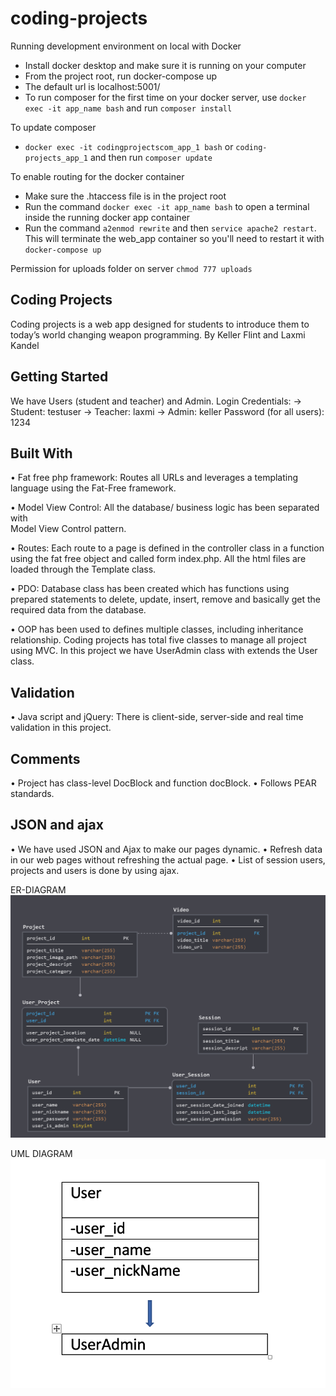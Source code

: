 # coding-projects

Running development environment on local with Docker
* Install docker desktop and make sure it is running on your computer
* From the project root, run docker-compose up
* The default url is localhost:5001/
* To run composer for the first time on your docker server, use ```docker exec -it app_name bash``` and run ```composer install```

To update composer
* ```docker exec -it codingprojectscom_app_1 bash``` or ```coding-projects_app_1``` and then run ```composer update```

To enable routing for the docker container
* Make sure the .htaccess file is in the project root
* Run the command ```docker exec -it app_name bash``` to open a terminal inside the running docker app container
* Run the command ```a2enmod rewrite``` and then ```service apache2 restart```. This will terminate the web_app container so you'll need to restart it with ```docker-compose up```

Permission for uploads folder on server ```chmod 777 uploads```

Coding Projects
--------------------------------------
Coding projects is a web app designed for students to introduce 
them to today’s world changing weapon programming. 
By Keller Flint and Laxmi Kandel

Getting Started
--------------------------------------
We have Users (student and teacher) and Admin.
Login Credentials:
-> Student: testuser
-> Teacher: laxmi
-> Admin: keller
Password (for all users): 1234

Built With
---------------------------------------
•	Fat free php framework: Routes all URLs and leverages a templating language 
    using the Fat-Free framework.
    
•	Model View Control: All the database/ business logic has been separated with  
    Model View Control pattern. 
    
•	Routes: Each route to a page is defined in the controller class in a function 
    using the fat free object and called form index.php. All the html files are 
    loaded through the Template class.
    
•	PDO: Database class has been created which has functions using prepared 
    statements to delete, update, insert, remove and basically get the required 
    data from the database.
    
•	OOP has been used to defines multiple classes, including inheritance relationship.
    Coding projects has total five classes to manage all project using MVC. 
    In this project we have UserAdmin class with extends the User class.

Validation
-----------------------------------------

•	Java script and jQuery: There is client-side, server-side and real 
    time validation in this project.
    
Comments
------------------------------------------

•	Project has class-level DocBlock and function docBlock.
•   Follows PEAR standards.

JSON and ajax
--------------------------------------------
•   We have used JSON and Ajax to make our pages dynamic.
•   Refresh data in our web pages without refreshing the actual page. 
•   List of session users, projects and users is done by using ajax.


ER-DIAGRAM
![](images/diagram.PNG)

UML DIAGRAM
![](images/UML.png)


